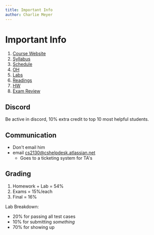 ```yaml
---
title: Important Info
author: Charlie Meyer
---
```


# Important Info

1. [Course Website](https://researcher111.github.io/uva-cso1-F23-DG/)
1. [Syllabus](https://researcher111.github.io/uva-cso1-F23-DG/syllabus.html)
1. [Schedule](https://researcher111.github.io/uva-cso1-F23-DG/schedule.html)
1. [OH](https://researcher111.github.io/uva-cso1-F23-DG/calendar.html)
1. [Labs](https://researcher111.github.io/uva-cso1-F23-DG/labs/)
1. [Readings](https://researcher111.github.io/uva-cso1-F23-DG/readings/)
1. [HW](https://researcher111.github.io/uva-cso1-F23-DG/homework/)
1. [Exam Review](https://researcher111.github.io/uva-cso1-F23-DG/exam_review.html)

## Discord

Be active in discord, 10% extra credit to top 10 most helpful students. 

## Communication

- Don't email him
- email [cs2130@cshelpdesk.atlassian.net](mailto:cs2130@cshelpdesk.atlassian.net)
    - Goes to a ticketing system for TA's

## Grading

1. Homework + Lab = 54%
1. Exams = 15%/each
1. Final = 16%

Lab Breakdown:
- 20% for passing all test cases
- 10% for submitting _something_
- 70% for showing up 



